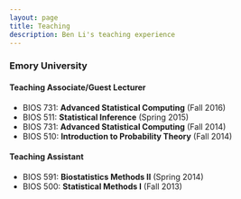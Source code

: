 ```yaml
---
layout: page
title: Teaching
description: Ben Li's teaching experience
---
```

<!--
<div class="navbar">
    <div class="navbar-inner">
        <ul class="nav">
            <li><a href="#current">current courses</a></li>
            <li><a href="#shortcourses">short courses</a></li>
            <li><a href="#misc">misc lectures</a></li>
            <li><a href="#old">former courses</a></li>
        </ul>
    </div>
</div>
-->

### Emory University  

#### Teaching Associate/Guest Lecturer
- BIOS 731: **Advanced Statistical Computing** (Fall 2016)
- BIOS 511: **Statistical Inference** (Spring 2015)
- BIOS 731: **Advanced Statistical Computing** (Fall 2014)
- BIOS 510: **Introduction to Probability Theory** (Fall 2014)  

#### Teaching Assistant
- BIOS 591: **Biostatistics Methods II** (Spring 2014)
- BIOS 500: **Statistical Methods I** (Fall 2013)



